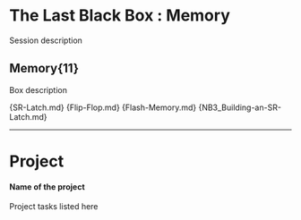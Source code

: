 # The Last Black Box : Memory
Session description

## Memory{11}
Box description

{SR-Latch.md}
{Flip-Flop.md}
{Flash-Memory.md}
{NB3_Building-an-SR-Latch.md}

---

# Project
#### Name of the project
Project tasks listed here
